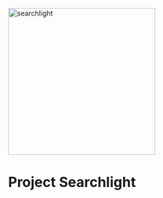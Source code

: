 <img src="https://github.com/PingBackHome/searchlight/assets/115549820/d470a888-f147-4224-bbbe-d4bdc3345083" alt="searchlight" width="300"/>


# Project Searchlight


